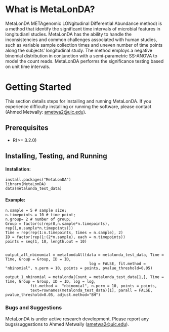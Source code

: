 # What is MetaLonDA?
MetaLonDA METAgenomic LONgitudinal Differential Abundance method) is a method that identify the significant time intervals of microbial features in longitudianl studies. MetaLonDA has the ability to handle the inconsistencies and common challenges associated with human studies, such as variable sample collection times and uneven number of time points along the subjects’ longitudinal study. The method employs a negative binomial distribution in conjunction with  a semi-parametric SS-ANOVA to model the count reads. MetaLonDA performs the significance testing based on unit time intervals.



# Getting Started
This section details steps for installing and running MetaLonDA. If you experience difficulty installing or running the software, please contact (Ahmed Metwally: ametwa2@uic.edu).

## Prerequisites

* R(>= 3.2.0)


## Installing, Testing, and Running

#### Installation:
```
install.packages("MetaLonDA")
library(MetaLonDA)
data(metalonda_test_data)
```


#### Example:
```
n.sample = 5 # sample size;
n.timepoints = 10 # time point;
n.group= 2 # number of group;
Group = factor(c(rep(0,n.sample*n.timepoints), rep(1,n.sample*n.timepoints)))
Time = rep(rep(1:n.timepoints, times = n.sample), 2)
ID = factor(rep(1:(2*n.sample), each = n.timepoints))
points = seq(1, 10, length.out = 10)


output_all_nbinomial = metalondaAll(data = metalonda_test_data, Time = Time, Group = Group, ID = ID, 
                                     log = FALSE, fit.method = "nbinomial", n.perm = 10, points = points, pvalue_threshold=0.05)

output_1_nbinomial = metalonda(Count = metalonda_test_data[1,], Time = Time, Group = Group, ID = ID, log = log,
           fit.method =  "nbinomial", n.perm = 10, points = points,
           text=rownames(metalonda_test_data)[1], parall = FALSE, pvalue_threshold=0.05, adjust.method="BH")

```


### Bugs and Suggestions
MetaLonDA is under active research development. Please report any bugs/suggestions to Ahmed Metwally (ametwa2@uic.edu).
